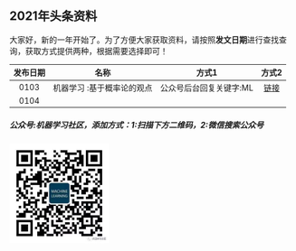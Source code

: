 ## 2021年头条资料

大家好，新的一年开始了。为了方便大家获取资料，请按照**发文日期**进行查找查询，获取方式提供两种，根据需要选择即可！

| 发布日期 |名称|方式1 |方式2|
| :---------:|:-----------:|:-----------:|:-----------:|
| 0103 |机器学习 :基于概率论的观点|公众号后台回复关键字:ML |[链接](https://github.com/probml/pml-book/releases/download/2020-12-28/pml1-2020-12-28.pdf)|
| 0104 |  |  ||

##### 公众号:机器学习社区，添加方式：1:扫描下方二维码，2:微信搜索公众号
<img src="/2021/pic/WechatIMG14.jpeg" width="35%">
